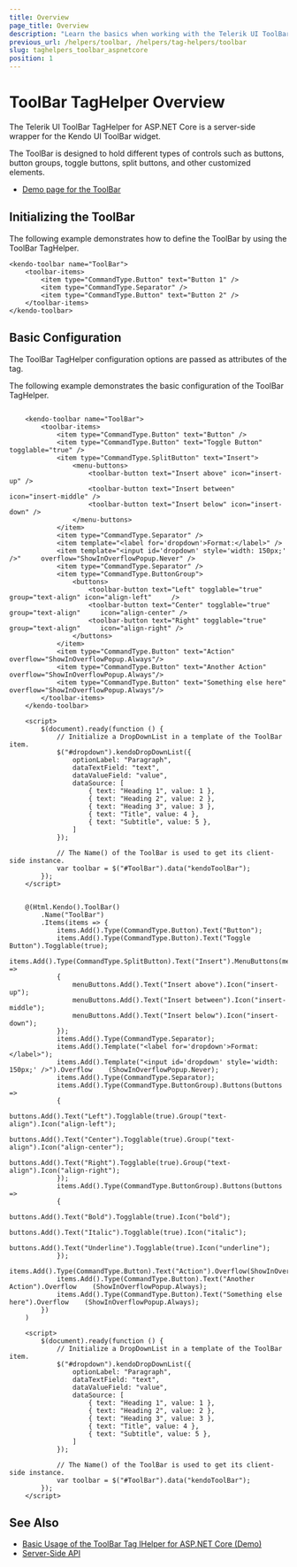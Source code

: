 ```yaml
---
title: Overview
page_title: Overview
description: "Learn the basics when working with the Telerik UI ToolBar TagHelper for ASP.NET Core (MVC 6 or ASP.NET Core MVC)."
previous_url: /helpers/toolbar, /helpers/tag-helpers/toolbar
slug: taghelpers_toolbar_aspnetcore
position: 1
---
```


# ToolBar TagHelper Overview

The Telerik UI ToolBar TagHelper for ASP.NET Core is a server-side wrapper for the Kendo UI ToolBar widget.

The ToolBar is designed to hold different types of controls such as buttons, button groups, toggle buttons, split buttons, and other customized elements.

* [Demo page for the ToolBar](https://demos.telerik.com/aspnet-core/toolbar/tag-helper)

## Initializing the ToolBar

The following example demonstrates how to define the ToolBar by using the ToolBar TagHelper.

    <kendo-toolbar name="ToolBar">
        <toolbar-items>
            <item type="CommandType.Button" text="Button 1" />
            <item type="CommandType.Separator" />
            <item type="CommandType.Button" text="Button 2" />
        </toolbar-items>
    </kendo-toolbar>

## Basic Configuration

The ToolBar TagHelper configuration options are passed as attributes of the tag.

The following example demonstrates the basic configuration of the ToolBar TagHelper.

```tagHelper

    <kendo-toolbar name="ToolBar">
        <toolbar-items>
            <item type="CommandType.Button" text="Button" />
            <item type="CommandType.Button" text="Toggle Button" togglable="true" />
            <item type="CommandType.SplitButton" text="Insert">
                <menu-buttons>
                    <toolbar-button text="Insert above" icon="insert-up" />
                    <toolbar-button text="Insert between" icon="insert-middle" />
                    <toolbar-button text="Insert below" icon="insert-down" />
                </menu-buttons>
            </item>
            <item type="CommandType.Separator" />
            <item template="<label for='dropdown'>Format:</label>" />
            <item template="<input id='dropdown' style='width: 150px;' />"     overflow="ShowInOverflowPopup.Never" />
            <item type="CommandType.Separator" />
            <item type="CommandType.ButtonGroup">
                <buttons>
                    <toolbar-button text="Left" togglable="true" group="text-align" icon="align-left"     />
                    <toolbar-button text="Center" togglable="true" group="text-align"     icon="align-center" />
                    <toolbar-button text="Right" togglable="true" group="text-align"     icon="align-right" />
                </buttons>
            </item>
            <item type="CommandType.Button" text="Action" overflow="ShowInOverflowPopup.Always"/>
            <item type="CommandType.Button" text="Another Action"     overflow="ShowInOverflowPopup.Always"/>
            <item type="CommandType.Button" text="Something else here"     overflow="ShowInOverflowPopup.Always"/>
        </toolbar-items>
    </kendo-toolbar>

    <script>
        $(document).ready(function () {
            // Initialize a DropDownList in a template of the ToolBar item.
            $("#dropdown").kendoDropDownList({
                optionLabel: "Paragraph",
                dataTextField: "text",
                dataValueField: "value",
                dataSource: [
                    { text: "Heading 1", value: 1 },
                    { text: "Heading 2", value: 2 },
                    { text: "Heading 3", value: 3 },
                    { text: "Title", value: 4 },
                    { text: "Subtitle", value: 5 },
                ]
            });

            // The Name() of the ToolBar is used to get its client-side instance.
            var toolbar = $("#ToolBar").data("kendoToolBar");
        });
    </script>
```
```cshtml

    @(Html.Kendo().ToolBar()
        .Name("ToolBar")
        .Items(items => {
            items.Add().Type(CommandType.Button).Text("Button");
            items.Add().Type(CommandType.Button).Text("Toggle Button").Togglable(true);
            items.Add().Type(CommandType.SplitButton).Text("Insert").MenuButtons(menuButtons =>
            {
                menuButtons.Add().Text("Insert above").Icon("insert-up");
                menuButtons.Add().Text("Insert between").Icon("insert-middle");
                menuButtons.Add().Text("Insert below").Icon("insert-down");
            });
            items.Add().Type(CommandType.Separator);
            items.Add().Template("<label for='dropdown'>Format:</label>");
            items.Add().Template("<input id='dropdown' style='width: 150px;' />").Overflow    (ShowInOverflowPopup.Never);
            items.Add().Type(CommandType.Separator);
            items.Add().Type(CommandType.ButtonGroup).Buttons(buttons =>
            {
                buttons.Add().Text("Left").Togglable(true).Group("text-align").Icon("align-left");
                buttons.Add().Text("Center").Togglable(true).Group("text-align").Icon("align-center");
                buttons.Add().Text("Right").Togglable(true).Group("text-align").Icon("align-right");
            });
            items.Add().Type(CommandType.ButtonGroup).Buttons(buttons =>
            {
                buttons.Add().Text("Bold").Togglable(true).Icon("bold");
                buttons.Add().Text("Italic").Togglable(true).Icon("italic");
                buttons.Add().Text("Underline").Togglable(true).Icon("underline");
            });
            items.Add().Type(CommandType.Button).Text("Action").Overflow(ShowInOverflowPopup.Always);
            items.Add().Type(CommandType.Button).Text("Another Action").Overflow    (ShowInOverflowPopup.Always);
            items.Add().Type(CommandType.Button).Text("Something else here").Overflow    (ShowInOverflowPopup.Always);
        })
    )

    <script>
        $(document).ready(function () {
            // Initialize a DropDownList in a template of the ToolBar item.
            $("#dropdown").kendoDropDownList({
                optionLabel: "Paragraph",
                dataTextField: "text",
                dataValueField: "value",
                dataSource: [
                    { text: "Heading 1", value: 1 },
                    { text: "Heading 2", value: 2 },
                    { text: "Heading 3", value: 3 },
                    { text: "Title", value: 4 },
                    { text: "Subtitle", value: 5 },
                ]
            });

            // The Name() of the ToolBar is used to get its client-side instance.
            var toolbar = $("#ToolBar").data("kendoToolBar");
        });
    </script>
```

## See Also

* [Basic Usage of the ToolBar Tag lHelper for ASP.NET Core (Demo)](https://demos.telerik.com/aspnet-core/toolbar/tag-helper)
* [Server-Side API](/api/toolbar)
